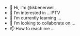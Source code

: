 - 👋 Hi, I’m @ikbenerwel
- 👀 I’m interested in ...IPTV
- 🌱 I’m currently learning ...
- 💞️ I’m looking to collaborate on ...
- 📫 How to reach me ...

<!---
ikbenerwel/ikbenerwel is a ✨ special ✨ repository because its `README.md` (this file) appears on your GitHub profile.
You can click the Preview link to take a look at your changes.
--->
